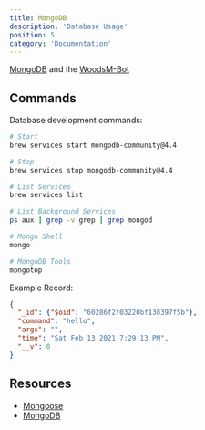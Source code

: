 ```yaml
---
title: MongoDB
description: 'Database Usage'
position: 5
category: 'Documentation'
---
```


<!-- markdownlint-disable MD033 -->
<!-- markdownlint-disable MD030 -->

[MongoDB](https://mongodb.com/) and the [WoodsM-Bot](/)

## Commands

Database development commands:

<code-block label="Bash" active>

```bash
# Start
brew services start mongodb-community@4.4

# Stop
brew services stop mongodb-community@4.4

# List Services
brew services list

# List Background Services
ps aux | grep -v grep | grep mongod

# Mongo Shell
mongo

# MongoDB Tools
mongotop
```

Example Record:

```json
{
  "_id": {"$oid": "60286f2f03220bf138397f5b"},
  "command": "hello",
  "args": "",
  "time": "Sat Feb 13 2021 7:29:13 PM",
  "__v": 0
}
```

</code-block>

## Resources

- [Mongoose](https://mongoosejs.com/docs/index.html)
- [MongoDB](https://docs.mongodb.com/manual/tutorial/install-mongodb-on-os-x/)
